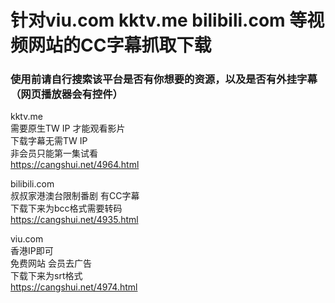 # 针对viu.com kktv.me bilibili.com 等视频网站的CC字幕抓取下载
<h3>使用前请自行搜索该平台是否有你想要的资源，以及是否有外挂字幕（网页播放器会有控件）</h3>



kktv.me<br>
需要原生TW IP 才能观看影片<br>
下载字幕无需TW IP<br>
非会员只能第一集试看<br>
https://cangshui.net/4964.html<br>

bilibili.com<br>
叔叔家港澳台限制番剧 有CC字幕<br>
下载下来为bcc格式需要转码<br>
https://cangshui.net/4935.html<br>

viu.com<br>
香港IP即可<br>
免费网站 会员去广告<br>
下载下来为srt格式<br>
https://cangshui.net/4974.html<br>

